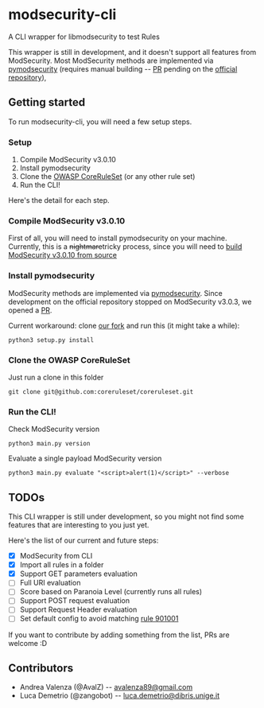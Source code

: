 # modsecurity-cli
A CLI wrapper for libmodsecurity to test Rules

This wrapper is still in development, and it doesn't support all features from ModSecurity.
Most ModSecurity methods are implemented via [pymodsecurity](https://github.com/AvalZ/pymodsecurity) (requires manual building -- [PR](https://github.com/pymodsecurity/pymodsecurity/pull/21) pending on the [official repository](https://github.com/pymodsecurity/pymodsecurity)), 

## Getting started

To run modsecurity-cli, you will need a few setup steps.

### Setup

1. Compile ModSecurity v3.0.10
1. Install pymodsecurity
1. Clone the [OWASP CoreRuleSet](https://github.com/coreruleset/coreruleset) (or any other rule set)
1. Run the CLI!

Here's the detail for each step.

### Compile ModSecurity v3.0.10 
First of all, you will need to install pymodsecurity on your machine. Currently, this is a ~~nightmare~~tricky process, since you will need to [build ModSecurity v3.0.10 from source](https://github.com/spiderLabs/ModSecurity/#compilation)

### Install pymodsecurity

ModSecurity methods are implemented via [pymodsecurity](https://github.com/pymodsecurity/pymodsecurity).
Since development on the official repository stopped on ModSecurity v3.0.3, we opened a [PR](https://github.com/pymodsecurity/pymodsecurity/pull/21).

Current workaround: clone [our fork](https://github.com/AvalZ/pymodsecurity) and run this (it might take a while):

```
python3 setup.py install
```

### Clone the OWASP CoreRuleSet

Just run a clone in this folder
```
git clone git@github.com:coreruleset/coreruleset.git
```

### Run the CLI!

Check ModSecurity version

```
python3 main.py version
```

Evaluate a single payload  ModSecurity version

```
python3 main.py evaluate "<script>alert(1)</script>" --verbose
```

## TODOs

This CLI wrapper is still under development, so you might not find some features that are interesting to you just yet.

Here's the list of our current and future steps:

 - [x] ModSecurity from CLI
 - [x] Import all rules in a folder
 - [x] Support GET parameters evaluation
 - [ ] Full URI evaluation
 - [ ] Score based on Paranoia Level (currently runs all rules)
 - [ ] Support POST request evaluation
 - [ ] Support Request Header evaluation
 - [ ] Set default config to avoid matching [rule 901001](https://github.com/coreruleset/coreruleset/blob/v4.0/dev/rules/REQUEST-901-INITIALIZATION.conf#L54-L63)

If you want to contribute by adding something from the list, PRs are welcome :D

## Contributors

 - Andrea Valenza (@AvalZ) -- avalenza89@gmail.com
 - Luca Demetrio (@zangobot) -- luca.demetrio@dibris.unige.it

